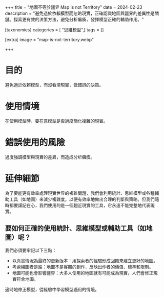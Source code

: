 +++
title = "地圖不等於疆界 Map is not Territory"
date = 2024-02-23
description = "避免過於依賴模型而忽略現實，正確認識地圖與疆界的差異性是關鍵。探索更有效的決策方法，避免分析癱瘓，發揮模型正確的輔助作用。"

[taxonomies]
categories = [ "思維模型",]
tags = []

[extra]
image = "map-is-not-territory.webp"

+++

# 目的

避免過於依賴模型，而沒看清現實，做錯誤的決策。

# 使用情境

在使用模型時，要在意模型是否過度簡化複雜的現實。

# 錯誤使用的風險

過度強調模型與現實的差異，而造成分析癱瘓。

# 延伸細節

為了要能更有效率處理現實世界的複雜問題，我們會利用統計、思維模型或各種輔助工具（如地圖）來減少複雜度，以便有效率地做出合理的判斷與策略。但我們隨時都要謹記在心，我們使用的是一個趨近現實的工具，它永遠不能完整地代表現實。

## 要如何正確的使用統計、思維模型或輔助工具（如地圖）呢？

我們必須要牢記以下三點：
* 以真實情況為最終的更新版本：用探索者的經驗形成回饋來建立更好的地圖。
* 考慮繪圖者是誰：地圖不是客觀的創作，反映出作者的價值、標準和限制。
* 地圖可能也會影響疆界：大多人使用的地圖就有可能成為現實，人們會修正現實符合地圖。

適時地修正模型，從經驗中學習模型適用的情境。
